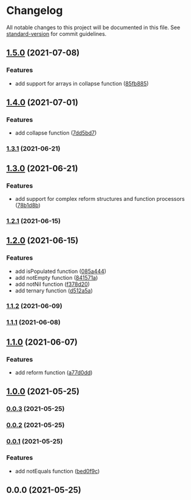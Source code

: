 # Changelog

All notable changes to this project will be documented in this file. See [standard-version](https://github.com/conventional-changelog/standard-version) for commit guidelines.

## [1.5.0](https://github.com/growthops-digital/ext-ramda/compare/v1.4.0...v1.5.0) (2021-07-08)


### Features

* add support for arrays in collapse function ([85fb885](https://github.com/growthops-digital/ext-ramda/commit/85fb88518a8d65a12fae44f919d6e7082af48954))

## [1.4.0](https://github.com/growthops-digital/ext-ramda/compare/v1.3.1...v1.4.0) (2021-07-01)


### Features

* add collapse function ([7dd5bd7](https://github.com/growthops-digital/ext-ramda/commit/7dd5bd764d42c710c11aae1e986ba90f3ce52706))

### [1.3.1](https://github.com/growthops-digital/ext-ramda/compare/v1.3.0...v1.3.1) (2021-06-21)

## [1.3.0](https://github.com/growthops-digital/ext-ramda/compare/v1.2.1...v1.3.0) (2021-06-21)


### Features

* add support for complex reform structures and function processors ([78b1d8b](https://github.com/growthops-digital/ext-ramda/commit/78b1d8b52d6a2aa8deaece9e34c508bcbacac0be))

### [1.2.1](https://github.com/growthops-digital/ext-ramda/compare/v1.2.0...v1.2.1) (2021-06-15)

## [1.2.0](https://github.com/growthops-digital/ext-ramda/compare/v1.1.2...v1.2.0) (2021-06-15)


### Features

* add isPopulated function ([085a444](https://github.com/growthops-digital/ext-ramda/commit/085a444093f3a252ad018a514a07a1dfee1397a6))
* add notEmpty function ([841571a](https://github.com/growthops-digital/ext-ramda/commit/841571a6d8429fda410ef4d9a3ccec02c81fd001))
* add notNil function ([f378d20](https://github.com/growthops-digital/ext-ramda/commit/f378d206a16a526e47d2a4bbf49de9cfc18b4a5e))
* add ternary function ([d512a5a](https://github.com/growthops-digital/ext-ramda/commit/d512a5abf4409550fa9b7df16d43eb09b1d3cc56))

### [1.1.2](https://github.com/growthops-digital/ext-ramda/compare/v1.1.1...v1.1.2) (2021-06-09)

### [1.1.1](https://github.com/growthops-digital/ext-ramda/compare/v1.1.0...v1.1.1) (2021-06-08)

## [1.1.0](https://github.com/growthops-digital/ext-ramda/compare/v1.0.0...v1.1.0) (2021-06-07)


### Features

* add reform function ([a77d0dd](https://github.com/growthops-digital/ext-ramda/commit/a77d0dd5a7e05661a271a42617f3ae02b41f4cb0))

## [1.0.0](https://github.com/growthops-digital/ext-ramda/compare/v0.0.3...v1.0.0) (2021-05-25)

### [0.0.3](https://github.com/growthops-digital/ext-ramda/compare/v0.0.2...v0.0.3) (2021-05-25)

### [0.0.2](https://github.com/growthops-digital/ext-ramda/compare/v0.0.1...v0.0.2) (2021-05-25)

### [0.0.1](https://github.com/growthops-digital/ext-ramda/compare/v0.0.0...v0.0.1) (2021-05-25)


### Features

* add notEquals function ([bed0f9c](https://github.com/growthops-digital/ext-ramda/commit/bed0f9c7c52d4f424784cbcc3569434d3a926d5e))

## 0.0.0 (2021-05-25)
